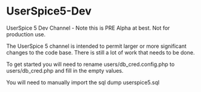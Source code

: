 # UserSpice5-Dev
UserSpice 5 Dev Channel - Note this is PRE Alpha at best.  Not for production use.

The UserSpice 5 channel is intended to permit larger or more significant changes to the code base. There is still a lot of work that needs to be done.

To get started you will need to rename users/db_cred.config.php to users/db_cred.php and fill in the empty values.

You will need to manually import the sql dump userspice5.sql
